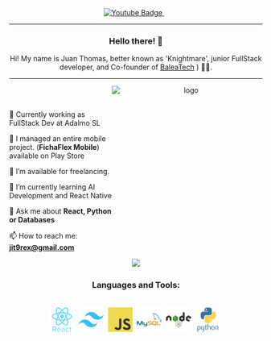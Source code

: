 
<div id="badges"  align='center' justify-content='center'>
 
  <a href="https://www.youtube.com/channel/UClV46jwgq0DXcvDHXHQQ2Ig">
    <img src="https://cdn3.iconfinder.com/data/icons/2018-social-media-logotypes/1000/2018_social_media_popular_app_logo_youtube-1024.png" alt="Youtube Badge" width="60"/>
  </a>&nbsp;&nbsp;

  <br> 
  
<hr>

  
</div>

  
<div align='center'>
  
  
  ### Hello there! 👋 
  
  Hi! My name is Juan Thomas, better known as 'Knightmare', junior FullStack developer, and Co-founder of [BaleaTech](https://baleatech.com/) ) 👨‍💻.
   
 <hr>  
  <img align="right" height="300" width="300" alt="logo" src="https://drive.google.com/uc?export=view&id=1c2N6gsxPWfHMWRQlpwOSwCR-yWQ8xJ9g">
  <br>
  <div align="left">
  <br>
    
  🔭 Currently working as FullStack Dev at Adalmo SL

  📱 I managed an entire mobile project. (**FichaFlex Mobile**) available on Play Store
  
  🤝 I’m available for freelancing.
  
  🌱 I’m currently learning AI Development and React Native
  
  💬 Ask me about **React, Python or Databases**
  
  📫 How to reach me: **jit9rex@gmail.com**
 
  </div>

</div>

<div align='center'>
  <img src="https://user-images.githubusercontent.com/73097560/115834477-dbab4500-a447-11eb-908a-139a6edaec5c.gif">
  
### Languages and Tools:  

 <br>
  
 <div>
    <img src="https://github.com/devicons/devicon/blob/master/icons/react/react-original-wordmark.svg" title="React" alt="React" width="50" height="50"/>&nbsp;
    <img src="https://github.com/devicons/devicon/blob/master/icons/tailwindcss/tailwindcss-original.svg"  title="Tailwind" alt="CSS" width="50" height="50"/>&nbsp;
    <img src="https://github.com/devicons/devicon/blob/master/icons/javascript/javascript-original.svg" title="JavaScript" alt="JavaScript" width="50" height="50"/>&nbsp;
    <img src="https://github.com/devicons/devicon/blob/master/icons/mysql/mysql-original-wordmark.svg" title="MySQL"  alt="MySQL" width="50" height="50"/>&nbsp;
    <img src="https://github.com/devicons/devicon/blob/master/icons/nodejs/nodejs-original-wordmark.svg" title="NodeJS" alt="NodeJS" width="50" height="50"/>&nbsp;
      <img src="https://github.com/devicons/devicon/blob/master/icons/python/python-original-wordmark.svg" title="Python" alt="HTML" width="50" height="50"/>&nbsp;
  </div>
</div>
